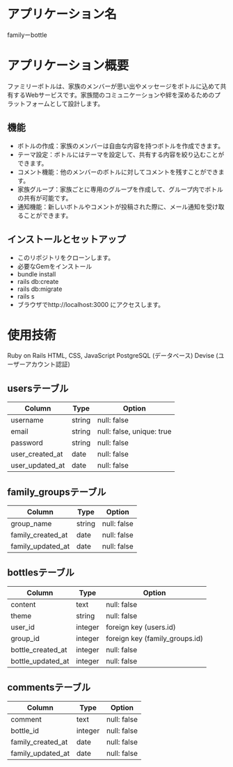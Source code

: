 # アプリケーション名 

familyーbottle


# アプリケーション概要

ファミリーボトルは、家族のメンバーが思い出やメッセージをボトルに込めて共有するWebサービスです。家族間のコミュニケーションや絆を深めるためのプラットフォームとして設計します。


## 機能

- ボトルの作成：家族のメンバーは自由な内容を持つボトルを作成できます。
- テーマ設定：ボトルにはテーマを設定して、共有する内容を絞り込むことができます。
- コメント機能：他のメンバーのボトルに対してコメントを残すことができます。
- 家族グループ：家族ごとに専用のグループを作成して、グループ内でボトルの共有が可能です。
- 通知機能：新しいボトルやコメントが投稿された際に、メール通知を受け取ることができます。

## インストールとセットアップ
- このリポジトリをクローンします。
- 必要なGemをインストール
- bundle install
- rails db:create
- rails db:migrate
- rails s
- ブラウザでhttp://localhost:3000 にアクセスします。


# 使用技術
Ruby on Rails
HTML, CSS, JavaScript
PostgreSQL (データベース)
Devise (ユーザーアカウント認証)


## usersテーブル
| Column               | Type   | Option                    | 
| -------------------- | ------ | ------------------------- | 
| username             | string | null: false               |
| email                | string | null: false, unique: true |
| password             | string | null: false               |
| user_created_at      | date   | null: false               | 
| user_updated_at      | date   | null: false               | 

## family_groupsテーブル
| Column                | Type   | Option                   | 
| --------------------- | -------| ------------------------ | 
| group_name            | string | null: false              | 
| family_created_at     | date   | null: false              | 
| family_updated_at     | date   | null: false              | 

##  bottlesテーブル
| Column            | Type       | Option                         | 
| ----------------  | ---------- | ------------------------------ | 
| content           | text       | null: false                    | 
| theme             | string     | null: false                    | 
| user_id           | integer    | foreign key (users.id)         | 
| group_id          | integer    | foreign key (family_groups.id) | 
| bottle_created_at | integer    | null: false                    | 
| bottle_updated_at | integer    | null: false                    | 

## commentsテーブル
| Column                | Type    | Option                   | 
| --------------------- | ------  | ------------------------ | 
| comment               | text    | null: false              | 
| bottle_id             | integer | null: false              | 
| family_created_at     | date    | null: false              | 
| family_updated_at     | date    | null: false              | 